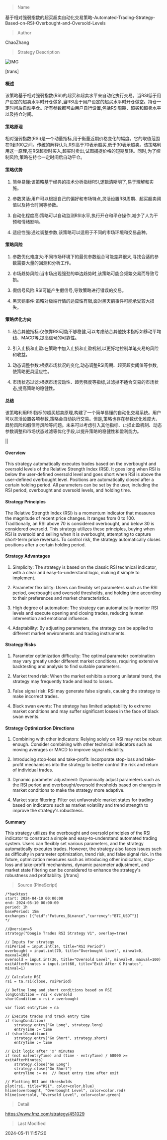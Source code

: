
> Name

基于相对强弱指数的超买超卖自动化交易策略-Automated-Trading-Strategy-Based-on-RSI-Overbought-and-Oversold-Levels

> Author

ChaoZhang

> Strategy Description

![IMG](https://www.fmz.com/upload/asset/dfb704fee5cef9ff00.png)

[trans]
#### 概述

该策略基于相对强弱指数(RSI)的超买和超卖水平来自动化执行交易。当RSI低于用户设定的超卖水平时开仓做多,当RSI高于用户设定的超买水平时开仓做空。持仓一定时间后自动平仓。所有参数都可由用户自行设置,包括RSI周期、超买和超卖水平以及持仓时间。

#### 策略原理

相对强弱指数(RSI)是一个动量指标,用于衡量近期价格变化的幅度。它的取值范围在0到100之间。传统的解释认为,RSI高于70表示超买,低于30表示超卖。该策略利用这一原理,在RSI超卖时买入,超买时卖出,试图捕捉价格的短期反转。同时,为了控制风险,策略在持仓一定时间后自动平仓。

#### 策略优势

1. 简单易懂:该策略基于经典的技术分析指标RSI,逻辑清晰明了,易于理解和实施。

2. 参数灵活:用户可以根据自己的偏好和市场特点,灵活设置RSI周期、超买超卖阈值以及持仓时间等参数。

3. 自动化程度高:策略可以自动监测RSI水平,执行开仓和平仓操作,减少了人为干预和情绪影响。

4. 适应性强:通过调整参数,该策略可以适用于不同的市场环境和交易品种。

#### 策略风险

1. 参数优化难度大:不同市场环境下的最优参数组合可能差异很大,寻找合适的参数需要大量的回测和分析工作。

2. 市场趋势风险:当市场出现强劲的单边趋势时,该策略可能会频繁交易而导致亏损。

3. 假信号风险:RSI可能产生假信号,导致策略进行错误的交易。

4. 黑天鹅事件:策略对极端行情的适应性有限,面对黑天鹅事件可能承受较大损失。

#### 策略优化方向

1. 结合其他指标:仅依靠RSI可能不够稳健,可以考虑结合其他技术指标如移动平均线、MACD等,提高信号的可靠性。

2. 引入止损和止盈:在策略中加入止损和止盈机制,以更好地控制单笔交易的风险和收益。

3. 动态调整参数:根据市场状况的变化,动态调整RSI周期、超买超卖阈值等参数,使策略更具适应性。

4. 市场状态过滤:根据市场波动性、趋势强度等指标,过滤掉不适合交易的市场状态,提高策略的稳健性。

#### 总结

该策略利用RSI指标的超买超卖原理,构建了一个简单易懂的自动化交易系统。用户可以灵活设置各项参数,策略会自动执行交易。但是,策略也存在参数优化难度大、趋势风险和假信号风险等问题。未来可以考虑引入其他指标、止损止盈机制、动态参数调整和市场状态过滤等优化手段,以提升策略的稳健性和盈利能力。

|| 

#### Overview

This strategy automatically executes trades based on the overbought and oversold levels of the Relative Strength Index (RSI). It goes long when RSI is below the user-defined oversold level and goes short when RSI is above the user-defined overbought level. Positions are automatically closed after a certain holding period. All parameters can be set by the user, including the RSI period, overbought and oversold levels, and holding time.

#### Strategy Principles

The Relative Strength Index (RSI) is a momentum indicator that measures the magnitude of recent price changes. It ranges from 0 to 100. Traditionally, an RSI above 70 is considered overbought, and below 30 is considered oversold. This strategy utilizes these principles, buying when RSI is oversold and selling when it is overbought, attempting to capture short-term price reversals. To control risk, the strategy automatically closes positions after a certain holding period.

#### Strategy Advantages

1. Simplicity: The strategy is based on the classic RSI technical indicator, with a clear and easy-to-understand logic, making it simple to implement.

2. Parameter flexibility: Users can flexibly set parameters such as the RSI period, overbought and oversold thresholds, and holding time according to their preferences and market characteristics.

3. High degree of automation: The strategy can automatically monitor RSI levels and execute opening and closing trades, reducing human intervention and emotional influence.

4. Adaptability: By adjusting parameters, the strategy can be applied to different market environments and trading instruments.

#### Strategy Risks

1. Parameter optimization difficulty: The optimal parameter combination may vary greatly under different market conditions, requiring extensive backtesting and analysis to find suitable parameters.

2. Market trend risk: When the market exhibits a strong unilateral trend, the strategy may frequently trade and lead to losses.

3. False signal risk: RSI may generate false signals, causing the strategy to make incorrect trades.

4. Black swan events: The strategy has limited adaptability to extreme market conditions and may suffer significant losses in the face of black swan events.

#### Strategy Optimization Directions

1. Combining with other indicators: Relying solely on RSI may not be robust enough. Consider combining with other technical indicators such as moving averages or MACD to improve signal reliability.

2. Introducing stop-loss and take-profit: Incorporate stop-loss and take-profit mechanisms into the strategy to better control the risk and return of individual trades.

3. Dynamic parameter adjustment: Dynamically adjust parameters such as the RSI period and overbought/oversold thresholds based on changes in market conditions to make the strategy more adaptive.

4. Market state filtering: Filter out unfavorable market states for trading based on indicators such as market volatility and trend strength to improve the strategy's robustness.

#### Summary

This strategy utilizes the overbought and oversold principles of the RSI indicator to construct a simple and easy-to-understand automated trading system. Users can flexibly set various parameters, and the strategy automatically executes trades. However, the strategy also faces issues such as difficulty in parameter optimization, trend risk, and false signal risk. In the future, optimization measures such as introducing other indicators, stop-loss and take-profit mechanisms, dynamic parameter adjustment, and market state filtering can be considered to enhance the strategy's robustness and profitability.
[/trans]



> Source (PineScript)

``` pinescript
/*backtest
start: 2024-04-10 00:00:00
end: 2024-05-10 00:00:00
period: 1h
basePeriod: 15m
exchanges: [{"eid":"Futures_Binance","currency":"BTC_USDT"}]
*/

//@version=5
strategy("Dougie Trades RSI Strategy V1", overlay=true)

// Inputs for strategy
rsiPeriod = input.int(14, title="RSI Period")
overbought = input.int(70, title="Overbought Level", minval=0, maxval=100)
oversold = input.int(30, title="Oversold Level", minval=0, maxval=100)
exitAfterMinutes = input.int(60, title="Exit After X Minutes", minval=1)

// Calculate RSI
rsi = ta.rsi(close, rsiPeriod)

// Define long and short conditions based on RSI
longCondition = rsi < oversold
shortCondition = rsi > overbought

var float entryTime = na

// Execute trades and track entry time
if (longCondition)
    strategy.entry("Go Long", strategy.long)
    entryTime := time
if (shortCondition)
    strategy.entry("Go Short", strategy.short)
    entryTime := time

// Exit logic after 'x' minutes
if (not na(entryTime) and (time - entryTime) / 60000 >= exitAfterMinutes)
    strategy.close("Go Long")
    strategy.close("Go Short")
    entryTime := na  // Reset entry time after exit

// Plotting RSI and thresholds
plot(rsi, title="RSI", color=color.blue)
hline(overbought, "Overbought Level", color=color.red)
hline(oversold, "Oversold Level", color=color.green)

```

> Detail

https://www.fmz.com/strategy/451029

> Last Modified

2024-05-11 11:57:20
